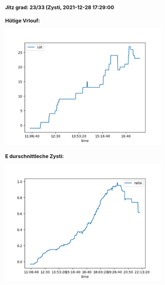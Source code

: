 ### Jitz grad: 23/33 (Zysti, 2021-12-28 17:29:00

### Hütige Vrlouf:
![Graph](Today.png)

### E durschnittleche Zysti:
![Graph](Zysti.png)